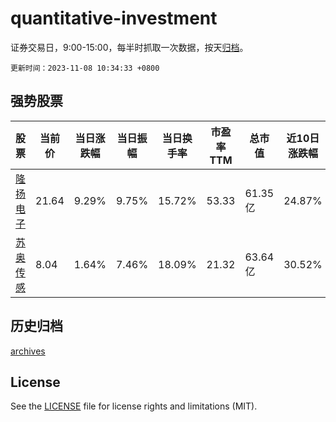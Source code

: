 # quantitative-investment

证券交易日，9:00-15:00，每半时抓取一次数据，按天[归档](archives)。

`更新时间：2023-11-08 10:34:33 +0800`

## 强势股票

|股票|当前价|当日涨跌幅|当日振幅|当日换手率|市盈率TTM|总市值|近10日涨跌幅|
|----|----|----|----|----|----|----|----|
|[隆扬电子](https://xueqiu.com/S/SZ301389)|21.64|9.29%|9.75%|15.72%|53.33|61.35亿|24.87%|
|[苏奥传感](https://xueqiu.com/S/SZ300507)|8.04|1.64%|7.46%|18.09%|21.32|63.64亿|30.52%|

## 历史归档

[archives](archives)

## License

See the [LICENSE](LICENSE) file for license rights and limitations (MIT).